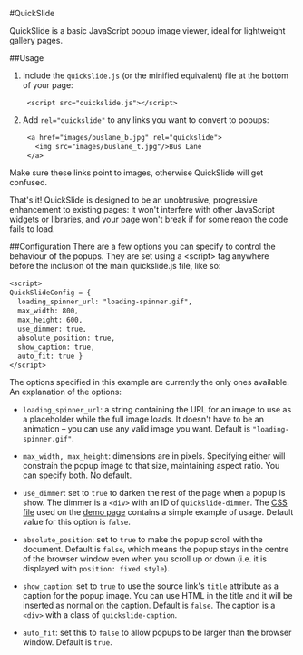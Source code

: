 #QuickSlide

QuickSlide is a basic JavaScript popup image viewer, ideal for lightweight
gallery pages.

##Usage

1. Include the `quickslide.js` (or the minified equivalent) file at the bottom of your page:

        <script src="quickslide.js"></script>

2. Add `rel="quickslide"` to any links you want to convert to popups:

        <a href="images/buslane_b.jpg" rel="quickslide">
          <img src="images/buslane_t.jpg"/>Bus Lane
        </a>
Make sure these links point to images, otherwise QuickSlide will get confused.

That's it! QuickSlide is designed to be an unobtrusive, progressive enhancement to existing pages: it won't interfere with other JavaScript widgets or libraries, and your page won't break if for some reaon the code fails to load.

##Configuration
There are a few options you can specify to control the behaviour of the popups. They are set using a &lt;script&gt; tag anywhere before the inclusion of the main quickslide.js file, like so:

    <script>
    QuickSlideConfig = {
      loading_spinner_url: "loading-spinner.gif",
      max_width: 800,
      max_height: 600,
      use_dimmer: true,
      absolute_position: true,
      show_caption: true,
      auto_fit: true }
    </script>

The options specified in this example are currently the only ones available. An explanation of the options:

* `loading_spinner_url`: a string containing the URL for an image to use as a placeholder while the full image loads. It doesn't have to be an animation – you can use any valid image you want. Default is `"loading-spinner.gif"`.

* `max_width, max_height`: dimensions are in pixels. Specifying either will constrain the popup image to that size, maintaining aspect ratio. You can specify both. No default.

* `use_dimmer`: set to `true` to darken the rest of the page when a popup is show. The dimmer is a `<div>` with an ID of `quickslide-dimmer`. The [CSS file] used on the [demo page] contains a simple example of usage. Default value for this option is `false`.

* `absolute_position`: set to `true` to make the popup scroll with the document. Default is `false`, which means the popup stays in the centre of the browser window even when you scroll up or down (i.e. it is displayed with `position: fixed style`).

* `show_caption`: set to `true` to use the source link's `title` attribute as a caption for the popup image. You can use HTML in the title and it will be inserted as normal on the caption. Default is `false`. The caption is a `<div>` with a class of `quickslide-caption`.

* `auto_fit`: set this to `false` to allow popups to be larger than the browser window. Default is `true`.

[CSS file]: http://caerphoto.com/quickslide/quickslide.css
[demo page]: http://caerphoto.com/quickslide/
